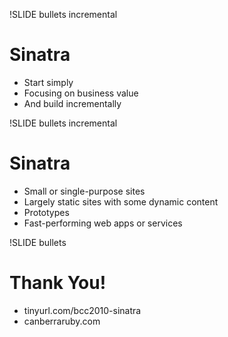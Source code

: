 !SLIDE bullets incremental

# Sinatra

* Start simply
* Focusing on business value
* And build incrementally

!SLIDE bullets incremental

# Sinatra

* Small or single-purpose sites
* Largely static sites with some dynamic content
* Prototypes
* Fast-performing web apps or services

!SLIDE bullets

# Thank You!

* tinyurl.com/bcc2010-sinatra
* canberraruby.com